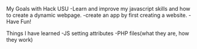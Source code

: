 My Goals with Hack USU
-Learn and improve my javascript skills and how to create a dynamic webpage.
-create an app by first creating a website.
-Have Fun!

Things I have learned 
-JS setting attributes
-PHP files(what they are, how they work)
